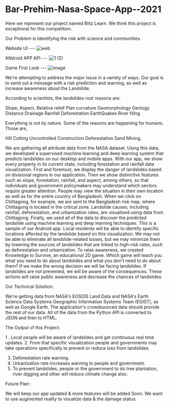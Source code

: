 # Bar-Prehim-Nasa-Space-App--2021

Here we represent our project named Blitz Learn.
We think this project is exceptional for this competition.

Our Problem is  Identifying the risk with science and communities. 


Website UI  --- ![web](https://user-images.githubusercontent.com/53826751/135718199-064aa1be-df8b-4d46-984c-7af523946dd6.JPG)

ANdroid APP API  --- ![1 (2)](https://user-images.githubusercontent.com/53826751/135718215-cfd49018-1abd-4b8e-8678-183e87ae748a.png)

Game First Look --- ![image](https://user-images.githubusercontent.com/53826751/135718260-9d70d810-ed5c-4048-9447-8cc89013a41c.png)


We're attempting to address the major issue in a variety of ways. Our goal is to send out a message with a risk prediction and warning, as well as increase awareness about the Landslide.

According to scientists, the landslides root reasons are:  

Slope, 
Aspect,
Relative relief 
Plan curvature
Geomorphology
Geology
Distance Drainage
Rainfall 
Deforestation 
EarthQuakes
River filing 

Everything is not by nature. Some of the reasons are happening for humans. Those are,


Hill Cutting
Uncontrolled Construction
Deforestation
Sand Mining. 

We are gathering all attribute data from the NASA dataset. Using this data, we developed a supervised machine learning and deep learning system that predicts landslides on our desktop and mobile apps. With our app, we show every property in its current state, including forestation and rainfall data visualization. First and foremost, we display the danger of landslides based on divisional regions in our application. Then we show distinctive features such as slope, forestation, rainfall, and aspect, among others, so that individuals and government policymakers may understand which sectors require greater attention. People may view the situation in their own location as well as for the entire country of Bangladesh. When we click on Chittagong, for example, we are sent to the Bangladesh risk map, where Chittagong is located in the critical zone. Landslide causes, including rainfall, deforestation, and urbanization rates, are visualized using data from Chittagong. Finally, we used all of the data to discover the predicted landslide using machine learning and deep learning techniques. This is a sample of our Android app.
Local residents will be able to identify specific locations affected by the landslide based on this visualization. We may not be able to eliminate all landslide-related losses, but we may minimize them by lowering the sources of landslides that are linked to high-risk rates, such as deforestation and urbanization. To raise awareness, we created Knowledge to Survive, an educational 2D game. Which game will teach you what you need to do about landslides and what you don't need to do about them? If we make the wrong decision we will be facing landslides. If landslides are not prevented, we will be aware of the consequences. These actions will raise public awareness and decrease the chances of landslides.




 
Our Technical Solution:

We're getting data from NASA's EOSDIS Land Data and NASA's Earth Science Data Systems Geographic Information Systems Team (EGIST), as well as Google Earth. 
The application's crowdsourced data should provide the rest of our data.
 All of the data from the Python API is converted to JSON and then to HTML.




The Output of this Project:

1 . Local people will be aware of landslides and get continuous real time updates.
2.  From that specific visualization people and governments may take operations specifically to prevent or reduce loss from landslides.

3. Deforestation rate warning. 
4. Urbanization rate increases warning to people and government. 
5. To prevent landslides, people or the government to do tree plantation, river digging and other will reduce climate change also. 



Future Plan:

We will keep our app updated & more features will be added Soon. We want to use augmented reality to visualize data  & the damage status.

